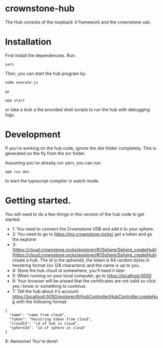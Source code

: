 # crownstone-hub

The Hub consists of the loopback 4 framework and the crownstone usb.


# Installation

First install the dependencies. Run:

```
yarn
```

Then, you can start the hub program by:

```
node execute.js
```

or

```
npm start
```

or take a look a the provided shell scripts to run the hub with debugging logs.

# Development

If you're working on the hub code, ignore the dist folder completely. This is generated on the fly from the src folder.

Assuming you've already run yarn, you can run:

```
npm run dev
```

to start the typescript compiler in watch mode.


# Getting started.

You will need to do a few things in this version of the hub code to get started.

- 1: You need to connect the Crownstone USB and add it to your sphere.
- 2: You need to go to https://my.crownstone.rocks/ get a token and go the explorer
- 3: [https://cloud.crownstone.rocks/explorer/#!/Sphere/Sphere_createHub](https://cloud.crownstone.rocks/explorer/#!/Sphere/Sphere_createHub) create a hub. The id is the sphereId, the token is 64 random bytes in hexstring format (so 128 characters) and the name is up to you.
- 4: Store the hub cloud id somewhere, you'll need it later.
- 5: When running on your local computer, go to [https://localhost:5050](https://localhost:5050)
- 6: Your browser will be pissed that the certificates are not valid so click yes i know or something to continue.
- 7: Tell the hub about it's account: [https://localhost:5050/explorer/#/HubController/HubController.createHub](https://localhost:5050/explorer/#/HubController/HubController.createHub) with the following format:
```
{
  "name": "name from cloud",
  "token": "hexstring token from cloud",
  "cloudId": "id of hub in cloud",
  "sphereId": "id of sphere in cloud"
}
```
8: Awesome! You're done!
